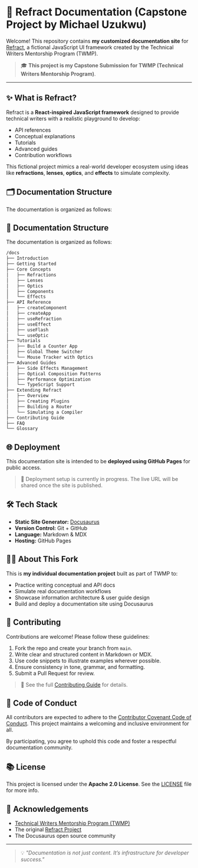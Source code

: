 # 📘 Refract Documentation (Capstone Project by Michael Uzukwu)

Welcome! This repository contains **my customized documentation site** for [Refract](https://github.com/TWMP-Refract/refract), a fictional JavaScript UI framework created by the Technical Writers Mentorship Program (TWMP).

> 🎓 **This project is my Capstone Submission for TWMP (Technical Writers Mentorship Program)**.

---

## ✨ What is Refract?

Refract is a **React-inspired JavaScript framework** designed to provide technical writers with a realistic playground to develop:

- API references
- Conceptual explanations
- Tutorials
- Advanced guides
- Contribution workflows

This fictional project mimics a real-world developer ecosystem using ideas like **refractions**, **lenses**, **optics**, and **effects** to simulate complexity.

## 🗂️ Documentation Structure

The documentation is organized as follows:
## 📁 Documentation Structure

The documentation is organized as follows:

```txt
/docs
├── Introduction
├── Getting Started
├── Core Concepts
│   ├── Refractions
│   ├── Lenses
│   ├── Optics
│   ├── Components
│   └── Effects
├── API Reference
│   ├── createComponent
│   ├── createApp
│   ├── useRefraction
│   ├── useEffect
│   ├── useFlash
│   └── useOptic
├── Tutorials
│   ├── Build a Counter App
│   ├── Global Theme Switcher
│   └── Mouse Tracker with Optics
├── Advanced Guides
│   ├── Side Effects Management
│   ├── Optical Composition Patterns
│   ├── Performance Optimization
│   └── TypeScript Support
├── Extending Refract
│   ├── Overview
│   ├── Creating Plugins
│   ├── Building a Router
│   └── Simulating a Compiler
├── Contributing Guide
├── FAQ
└── Glossary
```

## 🌐 Deployment

This documentation site is intended to be **deployed using GitHub Pages** for public access.

> 🔧 Deployment setup is currently in progress. The live URL will be shared once the site is published.

## 🛠️ Tech Stack

- **Static Site Generator:** [Docusaurus](https://docusaurus.io)
- **Version Control:** Git + GitHub
- **Language:** Markdown & MDX
- **Hosting:** GitHub Pages

## 🙋‍♂️ About This Fork

This is **my individual documentation project** built as part of TWMP to:

- Practice writing conceptual and API docs
- Simulate real documentation workflows
- Showcase information architecture & user guide design
- Build and deploy a documentation site using Docusaurus

## 🤝 Contributing

Contributions are welcome! Please follow these guidelines:

1. Fork the repo and create your branch from `main`.
2. Write clear and structured content in Markdown or MDX.
3. Use code snippets to illustrate examples wherever possible.
4. Ensure consistency in tone, grammar, and formatting.
5. Submit a Pull Request for review.

> 🔧 See the full [Contributing Guide](docs/contributing.md) for details.

## 📜 Code of Conduct

All contributors are expected to adhere to the [Contributor Covenant Code of Conduct](https://www.contributor-covenant.org/). This project maintains a welcoming and inclusive environment for all.

By participating, you agree to uphold this code and foster a respectful documentation community.

## 📚 License

This project is licensed under the **Apache 2.0 License**. See the [LICENSE](LICENSE) file for more info.

## 🧠 Acknowledgements

- [Technical Writers Mentorship Program (TWMP)](https://twmp.org)
- The original [Refract Project](https://github.com/TWMP-Refract/refract)
- The Docusaurus open source community

---

> 💡 *"Documentation is not just content. It’s infrastructure for developer success."*




